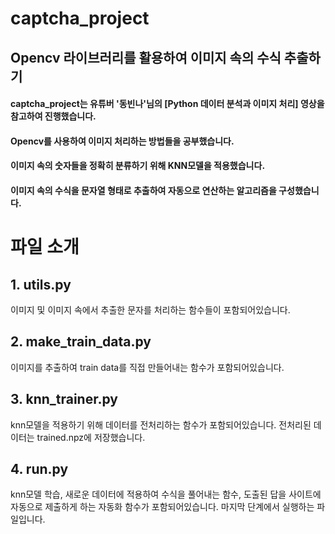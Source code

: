 # captcha_project
## Opencv 라이브러리를 활용하여 이미지 속의 수식 추출하기


#### captcha_project는  유튜버 '동빈나'님의 [Python 데이터 분석과 이미지 처리] 영상을 참고하여 진행했습니다. 
#### Opencv를 사용하여 이미지 처리하는 방법들을 공부했습니다.
#### 이미지 속의 숫자들을 정확히 분류하기 위해 KNN모델을 적용했습니다. 
#### 이미지 속의 수식을 문자열 형태로 추출하여 자동으로 연산하는 알고리즘을 구성했습니다.


# 파일 소개
## 1. utils.py
이미지 및 이미지 속에서 추출한 문자를 처리하는 함수들이 포함되어있습니다. 


## 2. make_train_data.py
이미지를 추출하여 train data를 직접 만들어내는 함수가 포함되어있습니다.

## 3. knn_trainer.py
knn모델을 적용하기 위해 데이터를 전처리하는 함수가 포함되어있습니다. 전처리된 데이터는 trained.npz에 저장했습니다.

## 4. run.py
knn모델 학습, 새로운 데이터에 적용하여 수식을 풀어내는 함수, 도출된 답을 사이트에 자동으로 제출하게 하는 자동화 함수가 포함되어있습니다. 마지막 단계에서 실행하는 파일입니다.
